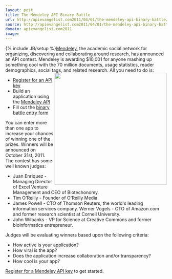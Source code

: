 ```yaml
---
layout: post
title: The Mendeley API Binary Battle
url: http://apievangelist.com2011/04/01/the-mendeley-api-binary-battle/
source: http://apievangelist.com2011/04/01/the-mendeley-api-binary-battle/
domain: apievangelist.com2011
image: 
---
```

{% include JB/setup %}<a title="Mendeley" href="http://www.mendeley.com/">Mendeley</a>, the academic social network for organizing, discovering and collaborating around research, has announced an API contest.
Mendeley is awarding $10,001 for anyone mashing up something cool with the 70 million documents, usage statistics, reader demographics, social tags, and related research.
All you need to do is: <img src="http://kinlane-productions.s3.amazonaws.com/mendeley-academic-social-network.jpg"  width="350" align="right" />
<ul>
     <li>
          <a title="Register now for an API Key" href="https://www.mendeley.com/join/">Register for an API key</a>
     </li>
     <li>Build an application using the <a title="Mendeley API" href="http://dev.mendeley.com/">Mendeley API</a>
     </li>
     <li>Fill out the <a title="binary battle entry form" href="http://dev.mendeley.com/binary-battle-entry/">binary battle entry form</a>
     </li>
</ul>You can enter more than one app to increase your chances of winning one of the prizes.
Winners will be announced on October 31st, 2011.
The contest has some well known judges:
<ul>
     <li>Juan Enriquez - Managing Director of Excel Venture Management and CEO of Biotechonomy.
     </li>
     <li>Tim O'Reilly - Founder of O'Reilly Media.
     </li>
     <li>James Powell - CTO of Thomson Reuters, the world's leading information services company. Werner Vogels - CTO of Amazon.com and former research scientist at Cornell University.
     </li>
     <li>John Wilbanks - VP for Science at Creative Commons and former bioinformatics entrepreneur.
     </li>
</ul>Judges will be evaluating winners based upon the following criteria:
<ul>
     <li>How active is your application?
     </li>
     <li>How viral is the app?
     </li>
     <li>Does the application increase collaboration and/or transparency?
     </li>
     <li>How cool is your app?
     </li>
</ul><a title="Register for a Mendeley API Key" href="https://www.mendeley.com/join/">Register for a Mendeley API key</a> to get started.

